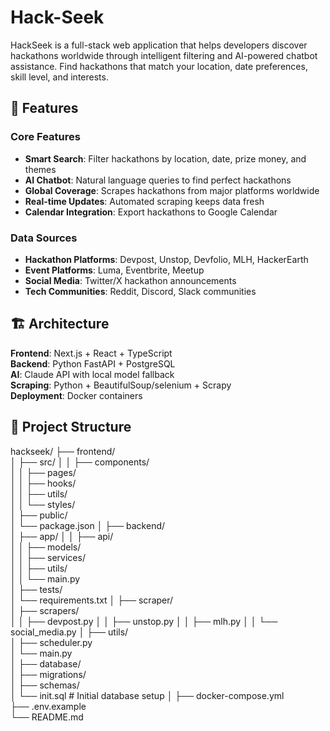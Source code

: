 # Hack-Seek
HackSeek is a full-stack web application that helps developers discover hackathons worldwide through intelligent filtering and AI-powered chatbot assistance. Find hackathons that match your location, date preferences, skill level, and interests.
## 🌟 Features

### Core Features
- **Smart Search**: Filter hackathons by location, date, prize money, and themes
- **AI Chatbot**: Natural language queries to find perfect hackathons
- **Global Coverage**: Scrapes hackathons from major platforms worldwide
- **Real-time Updates**: Automated scraping keeps data fresh
- **Calendar Integration**: Export hackathons to Google Calendar



### Data Sources
- **Hackathon Platforms**: Devpost, Unstop, Devfolio, MLH, HackerEarth
- **Event Platforms**: Luma, Eventbrite, Meetup
- **Social Media**: Twitter/X hackathon announcements
- **Tech Communities**: Reddit, Discord, Slack communities



## 🏗️ Architecture

**Frontend**: Next.js + React + TypeScript  
**Backend**: Python FastAPI + PostgreSQL  
**AI**: Claude API with local model fallback  
**Scraping**: Python + BeautifulSoup/selenium + Scrapy  
**Deployment**: Docker containers



## 📁 Project Structure

hackseek/
├── frontend/                
│   ├── src/
│   │   ├── components/       
│   │   ├── pages/        
│   │   ├── hooks/     
│   │   ├── utils/         
│   │   └── styles/         
│   ├── public/            
│   └── package.json
│
├── backend/                
│   ├── app/
│   │   ├── api/       
│   │   ├── models/      
│   │   ├── services/     
│   │   ├── utils/          
│   │   └── main.py        
│   ├── tests/             
│   └── requirements.txt
│
├── scraper/                
│   ├── scrapers/       
│   │   ├── devpost.py
│   │   ├── unstop.py
│   │   ├── mlh.py
│   │   └── social_media.py
│   ├── utils/            
│   ├── scheduler.py      
│   └── main.py           
│
├── database/              
│   ├── migrations/       
│   ├── schemas/        
│   └── init.sql          # Initial database setup
│
├── docker-compose.yml    
├── .env.example         
└── README.md     
